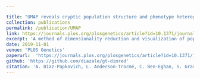 ```yaml
---

title: "UMAP reveals cryptic population structure and phenotype heterogeneity in large genomic cohorts"
collection: publications
permalink: /publication/UMAP
link: https://journals.plos.org/plosgenetics/article?id=10.1371/journal.pgen.1008432
excerpt: 'A method of dimensionality reduction and visualization of population genetic data.'
date: 2019-11-01
venue: 'PLOS Genetics'
paperurl:  'https://journals.plos.org/plosgenetics/article?id=10.1371/journal.pgen.1008432'
github: 'https://github.com/diazale/gt-dimred'
citation: 'A. Diaz-Papkovich, L. Anderson-Trocmé, C. Ben-Eghan, S. Gravel (2019). &quot;UMAP reveals cryptic population structure and phenotype heterogeneity in large genomic cohorts.&quot; <i>PLoS Genet</i>. 15(11): e1008432. https://doi.org/10.1371/journal.pgen.1008432.'
---
```

